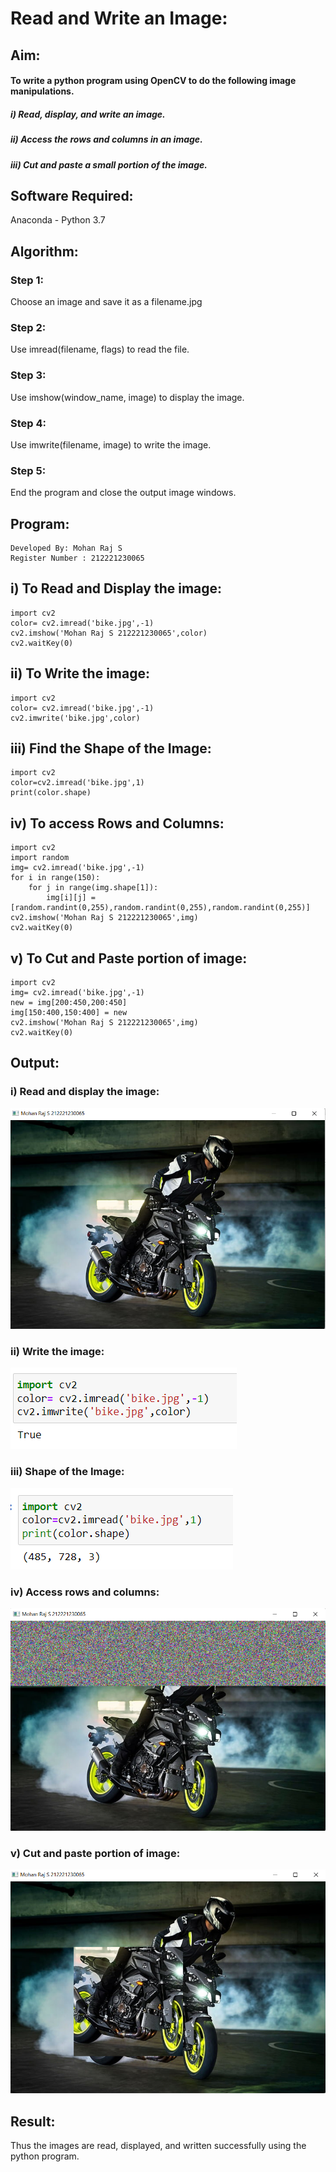# Read and Write an Image:
## Aim:
#### To write a python program using OpenCV to do the following image manipulations.
##### i) Read, display, and write an image.
##### ii) Access the rows and columns in an image.
##### iii) Cut and paste a small portion of the image.

## Software Required:
Anaconda - Python 3.7
## Algorithm:
### Step 1:
Choose an image and save it as a filename.jpg
### Step 2:
Use imread(filename, flags) to read the file.
### Step 3:
Use imshow(window_name, image) to display the image.
### Step 4:
Use imwrite(filename, image) to write the image.
### Step 5:
End the program and close the output image windows.

## Program:
~~~
Developed By: Mohan Raj S
Register Number : 212221230065
~~~
## i) To Read and Display the image:
~~~
import cv2
color= cv2.imread('bike.jpg',-1)
cv2.imshow('Mohan Raj S 212221230065',color)
cv2.waitKey(0)
~~~
## ii) To Write the image:
~~~
import cv2
color= cv2.imread('bike.jpg',-1)
cv2.imwrite('bike.jpg',color)
~~~
## iii) Find the Shape of the Image:
~~~
import cv2
color=cv2.imread('bike.jpg',1)
print(color.shape)
~~~

## iv) To access Rows and Columns:
~~~
import cv2
import random
img= cv2.imread('bike.jpg',-1)
for i in range(150):
    for j in range(img.shape[1]):
        img[i][j] = [random.randint(0,255),random.randint(0,255),random.randint(0,255)]
cv2.imshow('Mohan Raj S 212221230065',img)
cv2.waitKey(0)
~~~
## v) To Cut and Paste portion of image:
~~~
import cv2
img= cv2.imread('bike.jpg',-1)
new = img[200:450,200:450]
img[150:400,150:400] = new
cv2.imshow('Mohan Raj S 212221230065',img)
cv2.waitKey(0)
~~~
## Output:
### i) Read and display the image:
![output](1.png)
### ii) Write the image:
![output](2.png) 
### iii) Shape of the Image:
![output](3.png)
### iv) Access rows and columns:
![output](4.png)
### v) Cut and paste portion of image:
![output](5.png)
## Result:
Thus the images are read, displayed, and written successfully using the python program.
